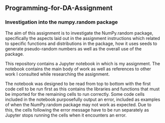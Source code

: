 ## Programming-for-DA-Assignment
### Investigation into the numpy.random package

The aim of this assignment is to investigate the NumPy.random package, specifically the aspects laid out in the assignment instructions which related to specific functions and distributions in the package, how it uses seeds to generate pseudo-random numbers as well as the overall use of the package.

This repository contains a Jupyter notebook in which is my assignment. 
The notebook contains the main body of work as well as references to other work I consulted while researching the assignment.

The notebook was designed to be read from top to bottom with the first code cell to be run first as this contains the libraries and functions that must be imported for the remaining cells to run correctly.
Some code cells included in the notebook purposefully output an error, included as examples of when the NumPy.random package may not work as expected. Due to this, the cells following the error message have to be run separately as Jupyter stops running the cells when it encounters an error.


